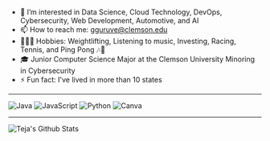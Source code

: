 <!--
**tj-guruvelli/tj-guruvelli** is a ✨ _special_ ✨ repository because its `README.md` (this file) appears on your GitHub profile.
-->
### 
- 👀 I’m interested in Data Science, Cloud Technology, DevOps, Cybersecurity, Web Development, Automotive, and AI
- 📫 How to reach me: gguruve@clemson.edu
- 🏋🏽‍♂️ Hobbies: Weightlifting, Listening to music, Investing, Racing, Tennis, and Ping Pong 🎶🏓 
- 🎓 Junior Computer Science Major at the Clemson University Minoring in Cybersecurity
- ⚡ Fun fact: I've lived in more than 10 states



---
![Java](https://img.shields.io/badge/java-%23ED8B00.svg?style=for-the-badge&logo=java&logoColor=white) ![JavaScript](https://img.shields.io/badge/javascript-%23323330.svg?style=for-the-badge&logo=javascript&logoColor=%23F7DF1E) ![Python](https://img.shields.io/badge/python-3670A0?style=for-the-badge&logo=python&logoColor=ffdd54) ![Canva](https://img.shields.io/badge/Canva-%2300C4CC.svg?style=for-the-badge&logo=Canva&logoColor=white)



---
<img align="left" alt="Teja's Github Stats" src="https://github-readme-stats.vercel.app/api/top-langs/?username=tj-guruvelli&layout=compact&show_icons=true&hide_broder=true" />





